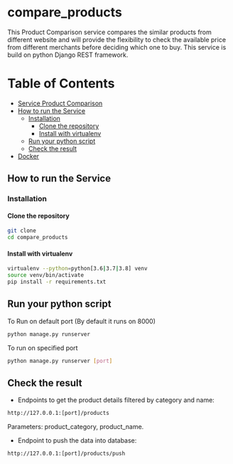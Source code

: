 # compare_products

This Product Comparison service compares the similar products from different website and will provide the flexibility to check the available price from different merchants before deciding which one to buy.
This service is build on python Django REST framework.
# Table of Contents

   * [Service Product Comparison](#Service-Product-Comparison)
   * [How to run the Service](#how-to-run-the-Service)
      * [Installation](#installation)
         * [Clone the repository](#clone-the-repository)
         * [Install with virtualenv](#install-with-virtualenv)
      * [Run your python script](#run-your-python-script)
      * [Check the result](#check-the-result)
   * [Docker](#docker)
  

## How to run the Service

### Installation

#### Clone the repository

```bash
git clone 
cd compare_products
```

#### Install with virtualenv
```bash
virtualenv --python=python[3.6|3.7|3.8] venv
source venv/bin/activate
pip install -r requirements.txt
```

## Run your python script

To Run on default port (By default it runs on 8000)
```bash
python manage.py runserver
```
To run on specified port
```bash
python manage.py runserver [port]
```
## Check the result

- Endpoints to get the product details filtered by category and name:
```bash
http://127.0.0.1:[port]/products
```
Parameters: product_category, product_name.

- Endpoint to push the data into database:
```bash
http://127.0.0.1:[port]/products/push

